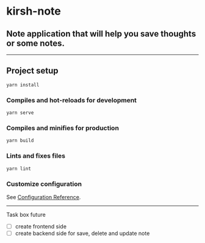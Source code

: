 # kirsh-note

## Note application that will help you save thoughts or some notes.

---

## Project setup

```
yarn install
```

### Compiles and hot-reloads for development

```
yarn serve
```

### Compiles and minifies for production

```
yarn build
```

### Lints and fixes files

```
yarn lint
```

### Customize configuration

See [Configuration Reference](https://cli.vuejs.org/config/).

---

Task box future

- [ ] create frontend side
- [ ] create backend side for save, delete and update note
